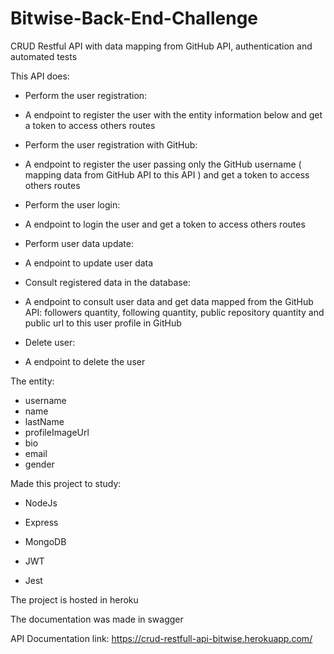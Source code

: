 # Bitwise-Back-End-Challenge

CRUD Restful API with data mapping from GitHub API, authentication and automated tests

This API does:

- Perform the user registration:
 - A endpoint to register the user with the entity information below and get a token to access others routes

- Perform the user registration with GitHub:
 - A endpoint to register the user passing only the GitHub username ( mapping data from GitHub API to this API ) and get a token to access others routes

- Perform the user login:
 - A endpoint to login the user and get a token to access others routes

- Perform user data update:
 - A endpoint to update user data

- Consult registered data in the database:
 - A endpoint to consult user data and get data mapped from the GitHub API: followers quantity, following quantity, public repository quantity and public url to this user profile in GitHub

- Delete user:
 - A endpoint to delete the user
  
The entity:

- username
- name
- lastName
- profileImageUrl
- bio
- email
- gender

Made this project to study:

- NodeJs

- Express

- MongoDB

- JWT

- Jest

The project is hosted in heroku

The documentation was made in swagger

API Documentation link: https://crud-restfull-api-bitwise.herokuapp.com/
